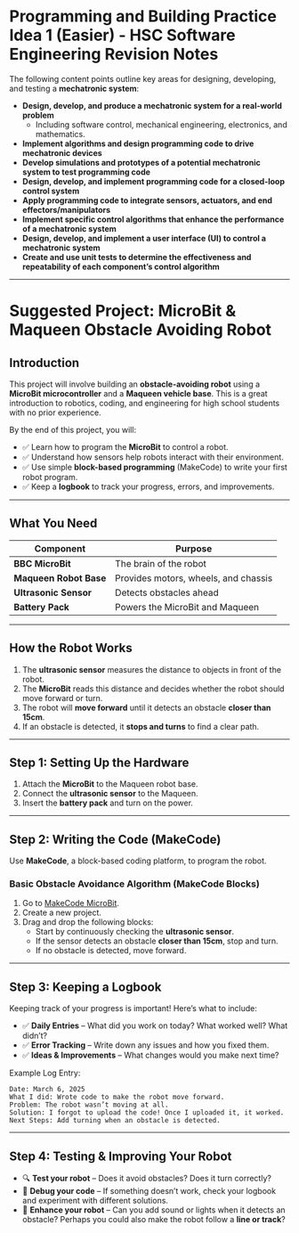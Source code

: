 # Programming and Building Practice Idea 1 (Easier) - HSC Software Engineering Revision Notes

The following content points outline key areas for designing, developing, and testing a **mechatronic system**:

- **Design, develop, and produce a mechatronic system for a real-world problem**
  - Including software control, mechanical engineering, electronics, and mathematics.
- **Implement algorithms and design programming code to drive mechatronic devices**
- **Develop simulations and prototypes of a potential mechatronic system to test programming code**
- **Design, develop, and implement programming code for a closed-loop control system**
- **Apply programming code to integrate sensors, actuators, and end effectors/manipulators**
- **Implement specific control algorithms that enhance the performance of a mechatronic system**
- **Design, develop, and implement a user interface (UI) to control a mechatronic system**
- **Create and use unit tests to determine the effectiveness and repeatability of each component’s control algorithm**

---

# **Suggested Project: MicroBit & Maqueen Obstacle Avoiding Robot**

## **Introduction**
This project will involve building an **obstacle-avoiding robot** using a **MicroBit microcontroller** and a **Maqueen vehicle base**. This is a great introduction to robotics, coding, and engineering for high school students with no prior experience.

By the end of this project, you will:
- ✅ Learn how to program the **MicroBit** to control a robot.  
- ✅ Understand how sensors help robots interact with their environment.  
- ✅ Use simple **block-based programming** (MakeCode) to write your first robot program.  
- ✅ Keep a **logbook** to track your progress, errors, and improvements.  

---

## **What You Need**
| **Component** | **Purpose** |
|--------------|------------|
| **BBC MicroBit** | The brain of the robot |
| **Maqueen Robot Base** | Provides motors, wheels, and chassis |
| **Ultrasonic Sensor** | Detects obstacles ahead |
| **Battery Pack** | Powers the MicroBit and Maqueen |

---

## **How the Robot Works**
1. The **ultrasonic sensor** measures the distance to objects in front of the robot.
2. The **MicroBit** reads this distance and decides whether the robot should move forward or turn.
3. The robot will **move forward** until it detects an obstacle **closer than 15cm**.
4. If an obstacle is detected, it **stops and turns** to find a clear path.

---

## **Step 1: Setting Up the Hardware**
1. Attach the **MicroBit** to the Maqueen robot base.
2. Connect the **ultrasonic sensor** to the Maqueen.
3. Insert the **battery pack** and turn on the power.

---

## **Step 2: Writing the Code (MakeCode)**
Use **MakeCode**, a block-based coding platform, to program the robot.

### **Basic Obstacle Avoidance Algorithm (MakeCode Blocks)**
1. Go to [MakeCode MicroBit](https://makecode.microbit.org/).
2. Create a new project.
3. Drag and drop the following blocks:
   - Start by continuously checking the **ultrasonic sensor**.
   - If the sensor detects an obstacle **closer than 15cm**, stop and turn.
   - If no obstacle is detected, move forward.

---

## **Step 3: Keeping a Logbook**
Keeping track of your progress is important! Here’s what to include:
- ✅ **Daily Entries** – What did you work on today? What worked well? What didn’t?  
- ✅ **Error Tracking** – Write down any issues and how you fixed them.  
- ✅ **Ideas & Improvements** – What changes would you make next time?  

Example Log Entry:
```
Date: March 6, 2025
What I did: Wrote code to make the robot move forward.
Problem: The robot wasn’t moving at all.
Solution: I forgot to upload the code! Once I uploaded it, it worked.
Next Steps: Add turning when an obstacle is detected.
```

---

## **Step 4: Testing & Improving Your Robot**
- 🔍 **Test your robot** – Does it avoid obstacles? Does it turn correctly?
- 🔧 **Debug your code** – If something doesn’t work, check your logbook and experiment with different solutions.
- 🎯 **Enhance your robot** – Can you add sound or lights when it detects an obstacle? Perhaps you could also make the robot follow a **line or track**?